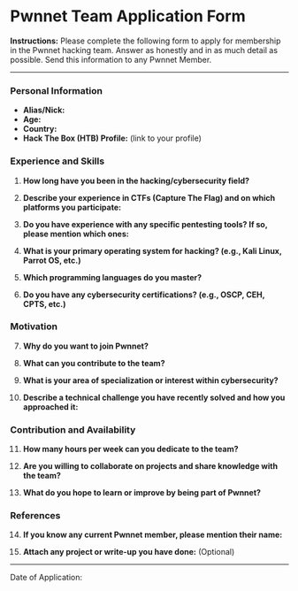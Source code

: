 # Pwnnet Team Application Form

**Instructions:** Please complete the following form to apply for membership in the Pwnnet hacking team. Answer as honestly and in as much detail as possible. Send this information to any Pwnnet Member.

---

### Personal Information

- **Alias/Nick:**
- **Age:**
- **Country:**
- **Hack The Box (HTB) Profile:** (link to your profile)

### Experience and Skills

1. **How long have you been in the hacking/cybersecurity field?**
   
2. **Describe your experience in CTFs (Capture The Flag) and on which platforms you participate:**

3. **Do you have experience with any specific pentesting tools? If so, please mention which ones:**

4. **What is your primary operating system for hacking? (e.g., Kali Linux, Parrot OS, etc.)**

5. **Which programming languages do you master?**

6. **Do you have any cybersecurity certifications? (e.g., OSCP, CEH, CPTS, etc.)**

### Motivation

7. **Why do you want to join Pwnnet?**

8. **What can you contribute to the team?**

9. **What is your area of specialization or interest within cybersecurity?**

10. **Describe a technical challenge you have recently solved and how you approached it:**

### Contribution and Availability

11. **How many hours per week can you dedicate to the team?**

12. **Are you willing to collaborate on projects and share knowledge with the team?**

13. **What do you hope to learn or improve by being part of Pwnnet?**

### References

14. **If you know any current Pwnnet member, please mention their name:**

15. **Attach any project or write-up you have done:** (Optional)

---

Date of Application:

